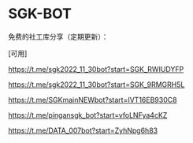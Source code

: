 # SGK-BOT
免费的社工库分享（定期更新）：

[可用]

https://t.me/sgk2022_11_30bot?start=SGK_RWIUDYFP

https://t.me/sgk2022_11_30bot?start=SGK_9RMGRH5L

https://t.me/SGKmainNEWbot?start=IVT16EB930C8

https://t.me/pingansgk_bot?start=vfoLNFya4cKZ

https://t.me/DATA_007bot?start=ZyhNpg6h83

